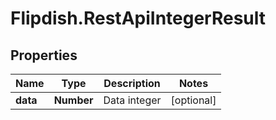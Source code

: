 # Flipdish.RestApiIntegerResult

## Properties
Name | Type | Description | Notes
------------ | ------------- | ------------- | -------------
**data** | **Number** | Data integer | [optional] 


